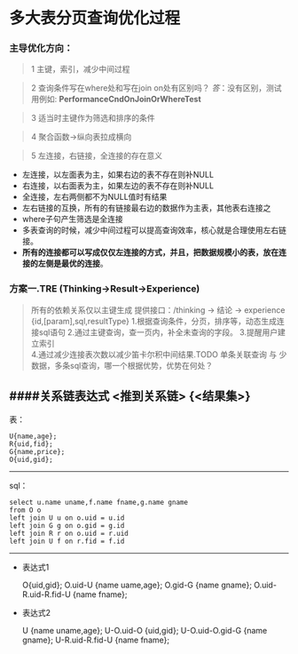 # 多大表分页查询优化过程
### 主导优化方向：
> 1 主键，索引，减少中间过程

> 2 查询条件写在where处和写在join on处有区别吗？
 *答*：没有区别，测试用例如: **PerformanceCndOnJoinOrWhereTest** 
 
> 3 适当时主键作为筛选和排序的条件

> 4 聚合函数->纵向表拉成横向

> 5 左连接，右链接，全连接的存在意义
  * 左连接，以左面表为主，如果右边的表不存在则补NULL
  * 右连接，以右面表为主，如果左边的表不存在则补NULL
  * 全连接，左右两侧都不为NULL值时有结果
  * 左右链接的互换，所有的有链接最右边的数据作为主表，其他表右连接之
  * where子句产生筛选是全连接
  * 多表查询的时候，减少中间过程可以提高查询效率，核心就是合理使用左右链接。
  * **所有的连接都可以写成仅仅左连接的方式，并且，把数据规模小的表，放在连接的左侧是最优的连接**。


### 方案一.TRE (Thinking->Result->Experience)
> 所有的依赖关系仅以主键生成  提供接口：/thinking -> 结论 -> experience {id,[param],sql,resultType}
> 1.根据查询条件，分页，排序等，动态生成连接sql语句
> 2.通过主键查询，查一页内，补全未查询的字段。
> 3.提醒用户建立索引	
> 4.通过减少连接表次数以减少笛卡尔积中间结果.TODO 单条关联查询 与 少数据，多条sql查询，哪一个根据优势，优势在何处？

####关系链表达式  <推到关系链> {<结果集>}
---
表：

	U{name,age};
	R{uid,fid};
	G{name,price};
	O{uid,gid};
---
sql：

	select u.name uname,f.name fname,g.name gname
	from O o
	left join U u on o.uid = u.id
	left join G g on o.gid = g.id
	left join R r on o.uid = r.uid
	left join U f on r.fid = f.id
---
* 表达式1

	O{uid,gid};
	O.uid-U {name uame,age};
	O.gid-G {name gname};
	O.uid-R.uid-R.fid-U {name fname};
* 表达式2

	U {name uname,age};
	U-O.uid-O {uid,gid};
	U-O.uid-O.gid-G {name gname};
	U-R.uid-R.fid-U {name fname};
